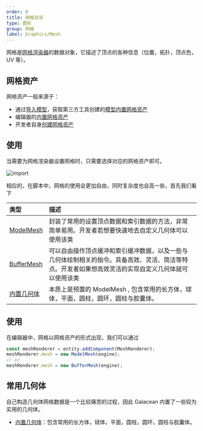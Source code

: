 ```yaml
---
order: 0
title: 网格总览
type: 图形
group: 网格
label: Graphics/Mesh
---
```


网格是[网格渲染器](/docs/graphics/renderer/meshRenderer/)的数据对象，它描述了顶点的各种信息（位置，拓扑，顶点色，UV 等）。

## 网格资产

网格资产一般来源于：

- 通过[导入模型](/docs/graphics/model/importGlTF/)，获取第三方工具创建的[模型内置网格资产](/docs/graphics/model/assets/)
- 编辑器的[内置网格资产](/docs/graphics/mesh/primitiveMesh/)
- 开发者自身[创建网格资产](/docs/graphics/mesh/primitiveMesh/)

## 使用

当需要为网格渲染器设置网格时，只需要选择对应的网格资产即可。

<img src="https://mdn.alipayobjects.com/huamei_yo47yq/afts/img/A*fmhoSrmQQ78AAAAAAAAAAAAADhuCAQ/original" alt="import" style="zoom:100%;" />

相应的，在脚本中，网格的使用会更加自由，同时复杂度也会高一些，首先我们看下

| 类型                                             | 描述                                                                                                                                                 |
| :----------------------------------------------- | :--------------------------------------------------------------------------------------------------------------------------------------------------- |
| [ModelMesh](/docs/graphics/mesh/modelMesh/)      | 封装了常用的设置顶点数据和索引数据的方法，非常简单易用。开发者若想要快速地去自定义几何体可以使用该类                                                 |
| [BufferMesh](/docs/graphics/mesh/bufferMesh/)    | 可以自由操作顶点缓冲和索引缓冲数据，以及一些与几何体绘制相关的指令。具备高效、灵活、简洁等特点。开发者如果想高效灵活的实现自定义几何体就可以使用该类 |
| [内置几何体](/docs/graphics/mesh/primitiveMesh/) | 本质上是预置的 ModelMesh , 包含常用的长方体，球体，平面，圆柱，圆环，圆柱与胶囊体。                                                                  |

## 使用

在编辑器中，网格以网格资产的形式出现，我们可以通过

```typescript
const meshRenderer = entity.addComponent(MeshRenderer);
meshRenderer.mesh = new ModelMesh(engine);
// or
meshRenderer.mesh = new BufferMesh(engine);
```

## 常用几何体

自己构造几何体网格数据是一个比较痛苦的过程，因此 Galacean 内置了一些较为实用的几何体。

- [内置几何体](/docs/graphics/mesh/primitiveMesh/)：包含常用的长方体，球体，平面，圆柱，圆环，圆柱与胶囊体。
